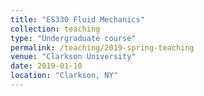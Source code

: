 ```yaml
---
title: "ES330 Fluid Mechanics"
collection: teaching
type: "Undergraduate course"
permalink: /teaching/2019-spring-teaching
venue: "Clarkson University"
date: 2019-01-10
location: "Clarkson, NY"
---
```

